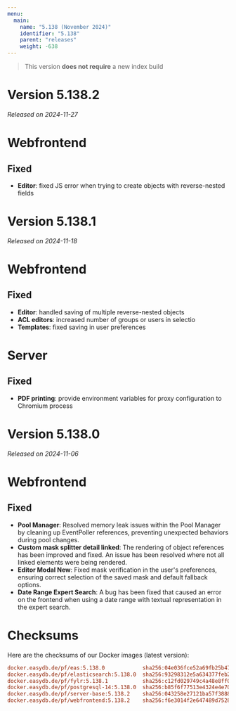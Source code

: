 ```yaml
---
menu:
  main:
    name: "5.138 (November 2024)"
    identifier: "5.138"
    parent: "releases"
    weight: -638
---
```


> This version **does not require** a new index build

# Version 5.138.2

*Released on 2024-11-27*

# Webfrontend

## Fixed

* **Editor**: fixed JS error when trying to create objects with reverse-nested fields

# Version 5.138.1

*Released on 2024-11-18*

# Webfrontend

## Fixed

* **Editor**: handled saving of multiple reverse-nested objects
* **ACL editors**: increased number of groups or users in selectio
* **Templates**: fixed saving in user preferences

# Server

## Fixed

* **PDF printing**: provide environment variables for proxy configuration to Chromium process

# Version 5.138.0

*Released on 2024-11-06*

# Webfrontend

## Fixed

- **Pool Manager**: Resolved memory leak issues within the Pool Manager by cleaning up EventPoller references, preventing unexpected behaviors during pool changes.
- **Custom mask splitter detail linked**: The rendering of object references has been improved and fixed. An issue has been resolved where not all linked elements were being rendered.
- **Editor Modal New**: Fixed mask verification in the user's preferences, ensuring correct selection of the saved mask and default fallback options.
- **Date Range Expert Search**: A bug has been fixed that caused an error on the frontend when using a date range with textual representation in the expert search.

# Checksums

Here are the checksums of our Docker images (latest version):

```ini
docker.easydb.de/pf/eas:5.138.0            sha256:04e036fce52a69fb25b47736e100126dc9401ac1f049a61feb422a0df4e61b79
docker.easydb.de/pf/elasticsearch:5.138.0  sha256:93298312e5a634377feb2db6a4ae77e13c392bed9a3533532b7012c7f32711c4
docker.easydb.de/pf/fylr:5.138.1           sha256:c12fd029749c4a48e8ff056a02730ed229217c3ecf6e16c55f0622257c3ea856
docker.easydb.de/pf/postgresql-14:5.138.0  sha256:b85f6f77513e4324e4e70fb76c6d03d18612ec90d8715a6f6642ac3fa3930bfc
docker.easydb.de/pf/server-base:5.138.2    sha256:043258e27121ba57f3888375a6f49f9a0b48174597b04284ce1e8c331f52d03a
docker.easydb.de/pf/webfrontend:5.138.2    sha256:f6e3014f2e647489d7528c39be60e00fa2da70e7d8bccedff3ea8f8fb4a8ea68
```
